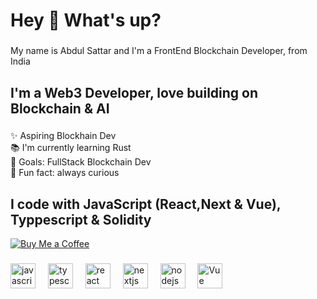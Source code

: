 <h1 align="left">Hey 👋 What's up?</h1>

###

<p align="left">My name is Abdul Sattar and I'm a FrontEnd Blockchain Developer, from India </p>

###

<h2 align="left">I'm a Web3 Developer, love building on Blockchain & AI </h2>

###

<p align="left">✨ Aspiring Blockhain Dev <br>📚 I'm currently learning Rust <br>🎯 Goals: FullStack Blockchain Dev <br>🎲 Fun fact: always curious</p>

###

<h2 align="left">I code with JavaScript (React,Next & Vue), Typpescript & Solidity </h2>

[![Buy Me a Coffee](https://img.shields.io/badge/Buy%20Me%20a%20Coffee-support-yellow.svg)](https://www.buymeacoffee.com/mdabdullsaz)

###

<div align="left">
  <img src="https://cdn.jsdelivr.net/gh/devicons/devicon/icons/javascript/javascript-original.svg" height="40" alt="javascript logo"  />
  <img width="12" />
  <img src="https://cdn.jsdelivr.net/gh/devicons/devicon/icons/typescript/typescript-original.svg" height="40" alt="typescript logo"  />
  <img width="12" />
  <img src="https://cdn.jsdelivr.net/gh/devicons/devicon/icons/react/react-original.svg" height="40" alt="react logo"  />
  <img width="12" />
  <img src="https://cdn.jsdelivr.net/gh/devicons/devicon/icons/nextjs/nextjs-original.svg" height="40" alt="nextjs logo"  />
  <img width="12" />
  <img src="https://cdn.jsdelivr.net/gh/devicons/devicon/icons/nodejs/nodejs-original.svg" height="40" alt="nodejs logo"  />
  <img width="12" />
  <img src="https://cdn.jsdelivr.net/gh/devicons/devicon@latest/icons/vuejs/vuejs-original.svg" height="40" alt="Vue logo"  />
  <img width="12" />  
</div>

###
